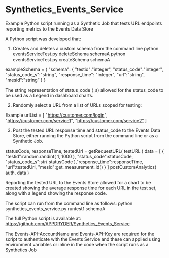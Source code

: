 # Synthetics_Events_Service
Example Python script running as a Synthetic Job that tests URL endpoints reporting metrics to the Events Data Store

A Python script was developed that:

1) Creates and deletes a custom schema from the command line
python eventsServiceTest.py deleteSchema schemaA
python eventsServiceTest.py createSchema schemaA

exampleSchema = { "schema": { "testid":"integer", "status_code":"integer", "status_code_s":"string", "response_time":   "integer", "url":"string", "mesid":"string” }  }

The string representation of status_code (\_s) allowed for the status_code to be used as a Legend in dashboard charts.

2) Randomly select a URL from a list of URLs scoped for testing:

Example urlList = [ "https://customer.com/login", "https://customer.com/service1", "https://customer.com/service2” ]

3) Post the tested URL response time and status_code to the Events Data Store, either running the Python script from the command line or as a Synthetic Job.

statusCode, responseTime, testedUrl = getRequestURL( testURL )
data = [ {  "testid":random.randint( 1, 1000 ), "status_code":statusCode, "status_code_s":str( statusCode ),"response_time":responseTime, "url":testedUrl, "mesid":get_measurement_id() } ]
postCustomAnalytics( auth, data )

Reporting the tested URL to the Events Store allowed for a chart to be created showing the average response time for each URL in the test set, along with a legend showing the response code.

The script can run from the command line as follows:
python synthetics_events_service.py runtest1 schemaA

The full Python script is available at: https://github.com/APPDRYDER/Synthetics_Events_Service

The Events-API-AccountName and Events-API-Key are required for the script to authenticate with the Events Service and these can applied using environment variables or inline in the code when the script runs as a  Synthetics Job

